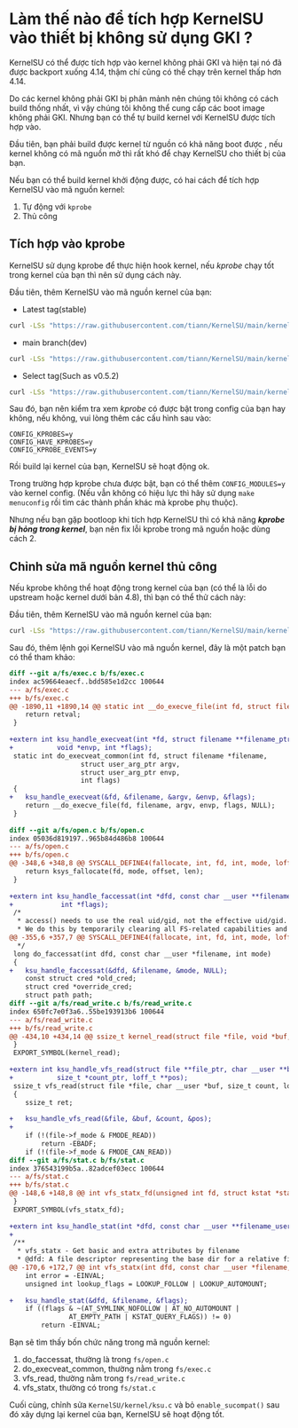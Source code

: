 # Làm thế nào để tích hợp KernelSU vào thiết bị không sử dụng GKI ?

KernelSU có thể được tích hợp vào kernel không phải GKI và hiện tại nó đã được backport xuống 4.14, thậm chí cũng có thể chạy trên kernel thấp hơn 4.14.

Do các kernel không phải GKI bị phân mảnh nên chúng tôi không có cách build thống nhất, vì vậy chúng tôi không thể cung cấp các boot image không phải GKI. Nhưng bạn có thể tự build kernel với KernelSU được tích hợp vào.

Đầu tiên, bạn phải build được kernel từ nguồn có khả năng boot được , nếu kernel không có mã nguồn mở thì rất khó để chạy KernelSU cho thiết bị của bạn.

Nếu bạn có thể build kernel khởi động được, có hai cách để tích hợp KernelSU vào mã nguồn kernel:

1. Tự động với `kprobe`
2. Thủ công


## Tích hợp vào kprobe

KernelSU sử dụng kprobe để thực hiện hook kernel, nếu *kprobe* chạy tốt trong kernel của bạn thì nên sử dụng cách này.

Đầu tiên, thêm KernelSU vào mã nguồn kernel của bạn:

- Latest tag(stable)

```sh
curl -LSs "https://raw.githubusercontent.com/tiann/KernelSU/main/kernel/setup.sh" | bash -
```

- main branch(dev)

```sh
curl -LSs "https://raw.githubusercontent.com/tiann/KernelSU/main/kernel/setup.sh" | bash -s main
```

- Select tag(Such as v0.5.2)

```sh
curl -LSs "https://raw.githubusercontent.com/tiann/KernelSU/main/kernel/setup.sh" | bash -s v0.5.2
```

Sau đó, bạn nên kiểm tra xem *kprobe* có được bật trong config của bạn hay không, nếu không, vui lòng thêm các cấu hình sau vào:

```
CONFIG_KPROBES=y
CONFIG_HAVE_KPROBES=y
CONFIG_KPROBE_EVENTS=y
```

Rồi build lại kernel của bạn, KernelSU sẽ hoạt động ok.

Trong trường hợp kprobe chưa được bật, bạn có thể thêm `CONFIG_MODULES=y` vào kernel config. (Nếu vẫn không có hiệu lực thì hãy sử dụng `make menuconfig` rồi tìm các thành phần khác mà kprobe phụ thuộc).

Nhưng nếu bạn gặp bootloop khi tích hợp KernelSU thì có khả năng ***kprobe bị hỏng trong kernel***, bạn nên fix lỗi kprobe trong mã nguồn hoặc dùng cách 2.

## Chỉnh sửa mã nguồn kernel thủ công

Nếu kprobe không thể hoạt động trong kernel của bạn (có thể là lỗi do upstream hoặc kernel dưới bản 4.8), thì bạn có thể thử cách này:

Đầu tiên, thêm KernelSU vào mã nguồn kernel của bạn:

```sh
curl -LSs "https://raw.githubusercontent.com/tiann/KernelSU/main/kernel/setup.sh" | bash -
```

Sau đó, thêm lệnh gọi KernelSU vào mã nguồn kernel, đây là một patch bạn có thể tham khảo:

```diff
diff --git a/fs/exec.c b/fs/exec.c
index ac59664eaecf..bdd585e1d2cc 100644
--- a/fs/exec.c
+++ b/fs/exec.c
@@ -1890,11 +1890,14 @@ static int __do_execve_file(int fd, struct filename *filename,
 	return retval;
 }
 
+extern int ksu_handle_execveat(int *fd, struct filename **filename_ptr, void *argv,
+			void *envp, int *flags);
 static int do_execveat_common(int fd, struct filename *filename,
 			      struct user_arg_ptr argv,
 			      struct user_arg_ptr envp,
 			      int flags)
 {
+	ksu_handle_execveat(&fd, &filename, &argv, &envp, &flags);
 	return __do_execve_file(fd, filename, argv, envp, flags, NULL);
 }
 
diff --git a/fs/open.c b/fs/open.c
index 05036d819197..965b84d486b8 100644
--- a/fs/open.c
+++ b/fs/open.c
@@ -348,6 +348,8 @@ SYSCALL_DEFINE4(fallocate, int, fd, int, mode, loff_t, offset, loff_t, len)
 	return ksys_fallocate(fd, mode, offset, len);
 }
 
+extern int ksu_handle_faccessat(int *dfd, const char __user **filename_user, int *mode,
+			 int *flags);
 /*
  * access() needs to use the real uid/gid, not the effective uid/gid.
  * We do this by temporarily clearing all FS-related capabilities and
@@ -355,6 +357,7 @@ SYSCALL_DEFINE4(fallocate, int, fd, int, mode, loff_t, offset, loff_t, len)
  */
 long do_faccessat(int dfd, const char __user *filename, int mode)
 {
+	ksu_handle_faccessat(&dfd, &filename, &mode, NULL);
 	const struct cred *old_cred;
 	struct cred *override_cred;
 	struct path path;
diff --git a/fs/read_write.c b/fs/read_write.c
index 650fc7e0f3a6..55be193913b6 100644
--- a/fs/read_write.c
+++ b/fs/read_write.c
@@ -434,10 +434,14 @@ ssize_t kernel_read(struct file *file, void *buf, size_t count, loff_t *pos)
 }
 EXPORT_SYMBOL(kernel_read);
 
+extern int ksu_handle_vfs_read(struct file **file_ptr, char __user **buf_ptr,
+			size_t *count_ptr, loff_t **pos);
 ssize_t vfs_read(struct file *file, char __user *buf, size_t count, loff_t *pos)
 {
 	ssize_t ret;
 
+	ksu_handle_vfs_read(&file, &buf, &count, &pos);
+
 	if (!(file->f_mode & FMODE_READ))
 		return -EBADF;
 	if (!(file->f_mode & FMODE_CAN_READ))
diff --git a/fs/stat.c b/fs/stat.c
index 376543199b5a..82adcef03ecc 100644
--- a/fs/stat.c
+++ b/fs/stat.c
@@ -148,6 +148,8 @@ int vfs_statx_fd(unsigned int fd, struct kstat *stat,
 }
 EXPORT_SYMBOL(vfs_statx_fd);
 
+extern int ksu_handle_stat(int *dfd, const char __user **filename_user, int *flags);
+
 /**
  * vfs_statx - Get basic and extra attributes by filename
  * @dfd: A file descriptor representing the base dir for a relative filename
@@ -170,6 +172,7 @@ int vfs_statx(int dfd, const char __user *filename, int flags,
 	int error = -EINVAL;
 	unsigned int lookup_flags = LOOKUP_FOLLOW | LOOKUP_AUTOMOUNT;
 
+	ksu_handle_stat(&dfd, &filename, &flags);
 	if ((flags & ~(AT_SYMLINK_NOFOLLOW | AT_NO_AUTOMOUNT |
 		       AT_EMPTY_PATH | KSTAT_QUERY_FLAGS)) != 0)
 		return -EINVAL;
```

Bạn sẽ tìm thấy bốn chức năng trong mã nguồn kernel:

1. do_faccessat, thường là trong `fs/open.c`
2. do_execveat_common, thường nằm trong `fs/exec.c`
3. vfs_read, thường nằm trong `fs/read_write.c`
4. vfs_statx, thường có trong `fs/stat.c`

Cuối cùng, chỉnh sửa `KernelSU/kernel/ksu.c` và bỏ `enable_sucompat()` sau đó xây dựng lại kernel của bạn, KernelSU sẽ hoạt động tốt.
